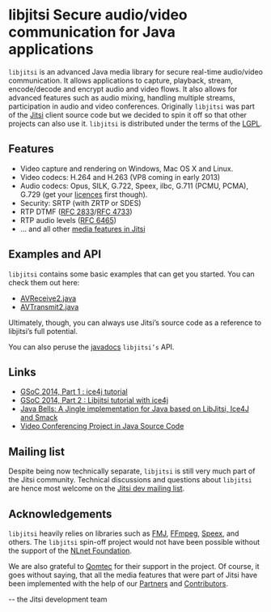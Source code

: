 libjitsi Secure audio/video communication for Java applications
===============================================================

`libjitsi` is an advanced Java media library for secure real-time audio/video communication.
It allows applications to capture, playback, stream, encode/decode and encrypt audio and video flows.
It also allows for advanced features such as audio mixing, handling multiple streams, participation in audio and video conferences.
Originally `libjitsi` was part of the [Jitsi](https://jitsi.org/) client source code but we decided to spin it off so that other projects can also use it.
`libjitsi` is distributed under the terms of the [LGPL](http://www.gnu.org/licenses/lgpl.html).

Features
--------

* Video capture and rendering on Windows, Mac OS X and Linux.
* Video codecs: H.264 and H.263 (VP8 coming in early 2013)
* Audio codecs: Opus, SILK, G.722, Speex, ilbc, G.711 (PCMU, PCMA), G.729 (get your [licences](http://sipro.com/) first though).
* Security: SRTP (with ZRTP or SDES)
* RTP DTMF ([RFC 2833](http://tools.ietf.org/html/rfc2833)/[RFC 4733](http://tools.ietf.org/html/rfc4733))
* RTP audio levels ([RFC 6465](http://tools.ietf.org/html/rfc6465))
* … and all other [media features in Jitsi](https://jitsi.org/features)

Examples and API
----------------

`libjitsi` contains some basic examples that can get you started. You can check them out here:

* [AVReceive2.java](./src/org/jitsi/examples/AVReceive2.java)
* [AVTransmit2.java](./src/org/jitsi/examples/AVTransmit2.java)

Ultimately, though, you can always use Jitsi’s source code as a reference to libjitsi’s full potential.

You can also peruse the [javadocs](http://bluejimp.com/jitsi/libjitsi/javadoc/) `libjitsi’s` API.

Links
-----

* [GSoC 2014, Part 1 : ice4j tutorial](http://blog.sharedmemory.fr/en/2014/06/22/gsoc-2014-ice4j-tutorial/)
* [GSoC 2014, Part 2 : Libjitsi tutorial with ice4j](http://blog.sharedmemory.fr/en/2014/07/07/gsoc-2014-libjitsi-tutorial/)
* [Java Bells: A Jingle implementation for Java based on LibJitsi, Ice4J and Smack](https://github.com/bejayoharen/java-bells)
* [Video Conferencing Project in Java Source Code](http://matrixsust.blogspot.com/2013/07/video-conferencing-project-in-java.html)

Mailing list
------------

Despite being now technically separate, `libjitsi` is still very much part of the Jitsi community.
Technical discussions and questions about `libjitsi` are hence most welcome on the [Jitsi dev mailing list](https://jitsi.org/Development/MailingLists#dev).


Acknowledgements
----------------

`libjitsi` heavily relies on libraries such as [FMJ](http://fmj-sf.net/), [FFmpeg](http://ffmpeg.org/), [Speex](http://www.speex.org/), and others.
The `libjitsi` spin-off project would not have been possible without the support of the [NLnet Foundation](http://nlnet.nl/).

We are also grateful to [Qomtec](http://qomtec.com/) for their support in the project.
Of course, it goes without saying, that all the media features that were part of Jitsi have been implemented with the help of our [Partners](https://jitsi.org/Main/Partners) and [Contributors](https://jitsi.org/Development/TeamAndContributors).

-- the Jitsi development team

